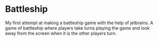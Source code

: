 # Battleship
My first attempt at making a battleship game with the help of jetbrains.
A game of battleship where players take turns playing the game and look away from the screen when it is the other players turn. 
